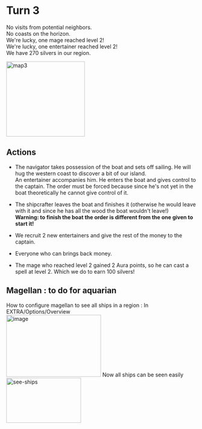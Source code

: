 # Turn 3

No visits from potential neighbors.  
No coasts on the horizon.  
We're lucky, one mage reached level 2!  
We're lucky, one entertainer reached level 2!  
We have 270 silvers in our region.  

<img width="208" height="199" alt="map3" src="https://github.com/user-attachments/assets/bfd30461-5dd5-4074-b673-35826bdc0417" />


## Actions

- The navigator takes possession of the boat and sets off sailing. He will hug the western coast to discover a bit of our island.  
An entertainer accompanies him. He enters the boat and gives control to the captain. The order must be forced because since he's not yet in the boat theoretically he cannot give control of it.  
- The shipcrafter leaves the boat and finishes it (otherwise he would leave with it and since he has all the wood the boat wouldn't leave!)  
**Warning: to finish the boat the order is different from the one given to start it!**  

- We recruit 2 new entertainers and give the rest of the money to the captain.  
- Everyone who can brings back money.  
- The mage who reached level 2 gained 2 Aura points, so he can cast a spell at level 2. Which we do to earn 100 silvers!

## Magellan : to do for aquarian
How to configure magellan to see all ships in a region : In EXTRA/Options/Overview  
<img width="251" height="164" alt="image" src="https://github.com/user-attachments/assets/b348b366-b9b2-4a6d-b43d-27a2642de869" />
Now all ships can be seen easily
<img width="198" height="119" alt="see-ships" src="https://github.com/user-attachments/assets/e02489ec-b9b4-4158-8e1a-579c428e548c" />


